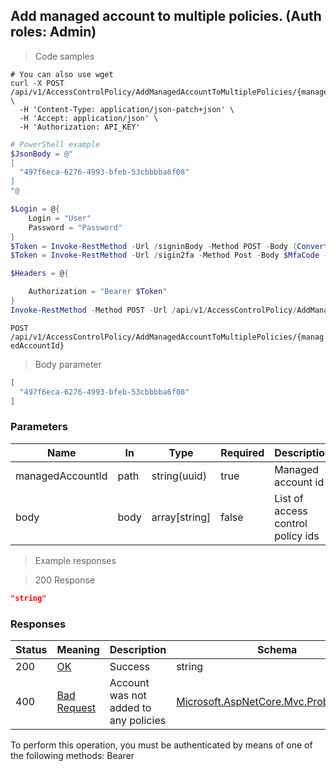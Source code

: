 
## Add managed account to multiple policies. (Auth roles: Admin)

<a id="opIdAddManagedAccountToMultiplePoliciesAsync"></a>

> Code samples

```shell
# You can also use wget
curl -X POST /api/v1/AccessControlPolicy/AddManagedAccountToMultiplePolicies/{managedAccountId} \
  -H 'Content-Type: application/json-patch+json' \
  -H 'Accept: application/json' \
  -H 'Authorization: API_KEY'

```

```powershell
# PowerShell example
$JsonBody = @"
[
  "497f6eca-6276-4993-bfeb-53cbbbba6f08"
]
"@

$Login = @{
    Login = "User"
    Password = "Password"
}
$Token = Invoke-RestMethod -Url /signinBody -Method POST -Body (ConvertTo-Json $Login)
$Token = Invoke-RestMethod -Url /sigin2fa -Method Post -Body $MfaCode -Headers @{Authorization: "Bearer $Token"}

$Headers = @{

    Authorization = "Bearer $Token"
}
Invoke-RestMethod -Method POST -Url /api/v1/AccessControlPolicy/AddManagedAccountToMultiplePolicies/{managedAccountId} -ContentType "application/json-patch+json" -Body $JsonBody -Headers $Headers
```

`POST /api/v1/AccessControlPolicy/AddManagedAccountToMultiplePolicies/{managedAccountId}`

> Body parameter

```json
[
  "497f6eca-6276-4993-bfeb-53cbbbba6f08"
]
```

<h3 id="add-managed-account-to-multiple-policies.-(auth-roles:-admin)-parameters">Parameters</h3>

|Name|In|Type|Required|Description|
|---|---|---|---|---|
|managedAccountId|path|string(uuid)|true|Managed account id|
|body|body|array[string]|false|List of access control policy ids|

> Example responses

> 200 Response

```json
"string"
```

<h3 id="add-managed-account-to-multiple-policies.-(auth-roles:-admin)-responses">Responses</h3>

|Status|Meaning|Description|Schema|
|---|---|---|---|
|200|[OK](https://tools.ietf.org/html/rfc7231#section-6.3.1)|Success|string|
|400|[Bad Request](https://tools.ietf.org/html/rfc7231#section-6.5.1)|Account was not added to any policies|[Microsoft.AspNetCore.Mvc.ProblemDetails](../Models/microsoft.aspnetcore.mvc.problemdetails.md#schemamicrosoft.aspnetcore.mvc.problemdetails)|

<aside class="warning">
To perform this operation, you must be authenticated by means of one of the following methods:
Bearer
</aside>



